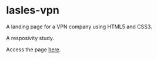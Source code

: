 # lasles-vpn
A landing page for a VPN company using HTML5 and CSS3.

A resposivity study.

Access the page [here](https://hellmore.github.io/lasles-vpn/).
